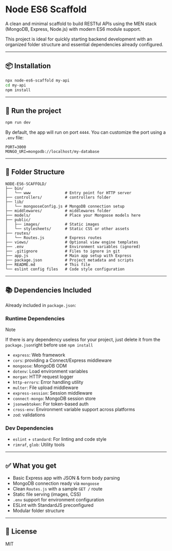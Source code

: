 # Node ES6 Scaffold

A clean and minimal scaffold to build RESTful APIs using the MEN stack (MongoDB, Express, Node.js) with modern ES6 module support.

This project is ideal for quickly starting backend development with an organized folder structure and essential dependencies already configured.

---

## 📦 Installation

```bash
npx node-es6-scaffold my-api
cd my-api
npm install
```

---

## 🚀 Run the project

```bash
npm run dev
```

By default, the app will run on port `4444`. You can customize the port using a `.env` file:

```env
PORT=3000
MONGO_URI=mongodb://localhost/my-database
```

---

## 📁 Folder Structure

```
NODE-ES6-SCAFFOLD/
├── bin/
│   └── www               # Entry point for HTTP server
├── controllers/          # controllers folder
├── lib/
│   └── mongooseConfig.js # MongoDB connection setup
├── middlewares/          # middlewares folder
├── models/               # Place your Mongoose models here
├── public/
│   ├── images/           # Static images
│   └── stylesheets/      # Static CSS or other assets
├── routes/
│   └── Routes.js         # Express routes
├── views/                # Optional view engine templates
├── .env                  # Environment variables (ignored)
├── .gitignore            # Files to ignore in git
├── app.js                # Main app setup with Express
├── package.json          # Project metadata and scripts
├── README.md             # This file
└── eslint config files   # Code style configuration
```

---

## 📚 Dependencies Included

Already included in `package.json`:

### Runtime Dependencies
> [!NOTE]
> If there is any dependency useless for your project, just delete it from the `package.json`right before use `npm install`

- `express`: Web framework
- `cors`: providing a Connect/Express middleware
- `mongoose`: MongoDB ODM
- `dotenv`: Load environment variables
- `morgan`: HTTP request logger
- `http-errors`: Error handling utility
- `multer`: File upload middleware
- `express-session`: Session middleware
- `connect-mongo`: MongoDB session store
- `jsonwebtoken`: For token-based auth
- `cross-env`: Environment variable support across platforms
- `zod`: validations

### Dev Dependencies

- `eslint` + `standard`: For linting and code style
- `rimraf`, `glob`: Utility tools

---

## ✅ What you get

- Basic Express app with JSON & form body parsing
- MongoDB connection ready via `mongoose`
- Clean `Routes.js` with a sample `GET /` route
- Static file serving (images, CSS)
- `.env` support for environment configuration
- ESLint with StandardJS preconfigured
- Modular folder structure

---

## 📝 License

MIT
